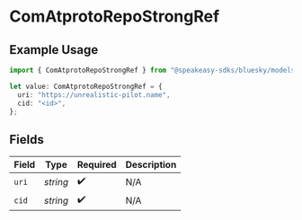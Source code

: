 # ComAtprotoRepoStrongRef

## Example Usage

```typescript
import { ComAtprotoRepoStrongRef } from "@speakeasy-sdks/bluesky/models/components";

let value: ComAtprotoRepoStrongRef = {
  uri: "https://unrealistic-pilot.name",
  cid: "<id>",
};
```

## Fields

| Field              | Type               | Required           | Description        |
| ------------------ | ------------------ | ------------------ | ------------------ |
| `uri`              | *string*           | :heavy_check_mark: | N/A                |
| `cid`              | *string*           | :heavy_check_mark: | N/A                |